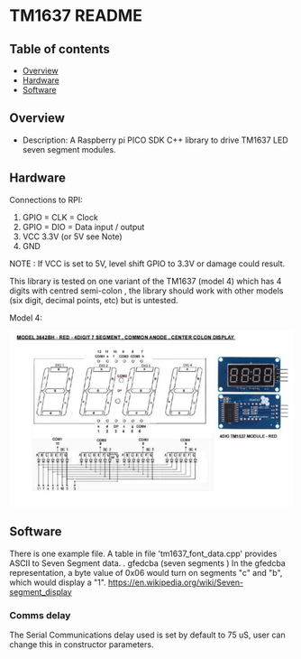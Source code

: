 # TM1637 README

## Table of contents

  * [Overview](#overview)
  * [Hardware](#hardware)
  * [Software](#software)

## Overview

* Description: A Raspberry pi PICO SDK C++ library to drive TM1637 LED seven segment modules.

## Hardware

Connections to RPI:

1. GPIO  = CLK  = Clock
2. GPIO = DIO = Data input / output
3. VCC 3.3V (or 5V see Note)
4. GND


NOTE : If VCC is set to 5V, level shift GPIO to 3.3V or damage could result.

This library is tested on one variant of the TM1637 (model 4)
which has 4 digits with centred semi-colon , the library should work with other models
(six digit, decimal points, etc) but is untested.


Model 4: 

[![ model4 ](https://github.com/gavinlyonsrepo/pic_16F1619_projects/blob/master/images/tm1637.jpg)](https://github.com/gavinlyonsrepo/pic_16F1619_projects/blob/master/images/tm1637.jpg)


## Software

There is one example file. A table in file 'tm1637_font_data.cpp' provides ASCII to Seven Segment data.
. gfedcba (seven segments ) In the gfedcba representation,
a byte value of 0x06 would turn on segments "c" and "b",
which would display a "1". https://en.wikipedia.org/wiki/Seven-segment_display

### Comms delay

The Serial Communications delay used is set by default to 75 uS,  user can change this in constructor parameters.

